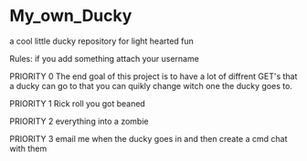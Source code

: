 # My_own_Ducky
a cool little ducky repository for light hearted fun

Rules:
if you add something attach your username

PRIORITY 0
The end goal of this project is to have a lot of diffrent GET's that a ducky can go to that you can quikly change witch one the ducky goes to.

PRIORITY 1
Rick roll
you got beaned

PRIORITY 2
everything into a zombie

PRIORITY 3
email me when the ducky goes in and then create a cmd chat with them
